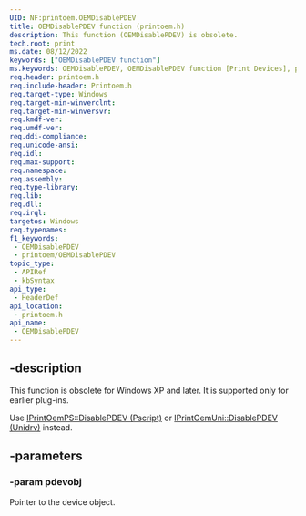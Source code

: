 ```yaml
---
UID: NF:printoem.OEMDisablePDEV
title: OEMDisablePDEV function (printoem.h)
description: This function (OEMDisablePDEV) is obsolete.
tech.root: print
ms.date: 08/12/2022
keywords: ["OEMDisablePDEV function"]
ms.keywords: OEMDisablePDEV, OEMDisablePDEV function [Print Devices], print.oemdisablepdev, print_obsoletefunctions_d0b9c4d2-19f5-4702-a99d-5549ae1b5b3d.xml, printoem/OEMDisablePDEV
req.header: printoem.h
req.include-header: Printoem.h
req.target-type: Windows
req.target-min-winverclnt: 
req.target-min-winversvr: 
req.kmdf-ver: 
req.umdf-ver: 
req.ddi-compliance: 
req.unicode-ansi: 
req.idl: 
req.max-support: 
req.namespace: 
req.assembly: 
req.type-library: 
req.lib: 
req.dll: 
req.irql: 
targetos: Windows
req.typenames: 
f1_keywords:
 - OEMDisablePDEV
 - printoem/OEMDisablePDEV
topic_type:
 - APIRef
 - kbSyntax
api_type:
 - HeaderDef
api_location:
 - printoem.h
api_name:
 - OEMDisablePDEV
---
```


## -description

This function is obsolete for Windows XP and later. It is supported only for earlier plug-ins.

Use [IPrintOemPS::DisablePDEV (Pscript)](../prcomoem/nf-prcomoem-iprintoemps-disablepdev.md) or [IPrintOemUni::DisablePDEV (Unidrv)](../prcomoem/nf-prcomoem-iprintoemuni-disablepdev.md) instead.

## -parameters

### -param pdevobj

Pointer to the device object.
